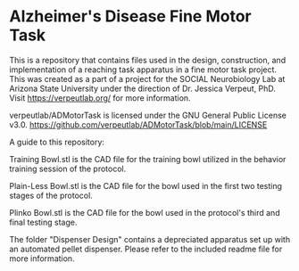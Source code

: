 # Alzheimer's Disease Fine Motor Task
This is a repository that contains files used in the design, construction, and implementation of a reaching task apparatus in a fine motor task project. 
This was created as a part of a project for the SOCIAL Neurobiology Lab at Arizona State University under the direction of Dr. Jessica Verpeut, PhD. 
Visit https://verpeutlab.org/ for more information. 

verpeutlab/ADMotorTask is licensed under the GNU General Public License v3.0. https://github.com/verpeutlab/ADMotorTask/blob/main/LICENSE

A guide to this repository:

Training Bowl.stl is the CAD file for the training bowl utilized in the behavior training session of the protocol. 

Plain-Less Bowl.stl is the CAD file for the bowl used in the first two testing stages of the protocol.

Plinko Bowl.stl is the CAD file for the bowl used in the protocol's third and final testing stage.

The folder "Dispenser Design" contains a depreciated apparatus set up with an automated pellet dispenser. Please refer to the included readme file for more information.
